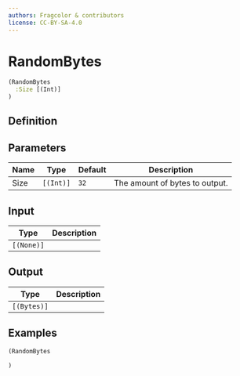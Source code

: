 ```yaml
---
authors: Fragcolor & contributors
license: CC-BY-SA-4.0
---
```



# RandomBytes

```clojure
(RandomBytes
  :Size [(Int)]
)
```


## Definition




## Parameters

| Name | Type | Default | Description |
|------|------|---------|-------------|
| Size | `[(Int)]` | `32` | The amount of bytes to output. |


## Input

| Type | Description |
|------|-------------|
| `[(None)]` |  |


## Output

| Type | Description |
|------|-------------|
| `[(Bytes)]` |  |


## Examples

```clojure
(RandomBytes

)
```
